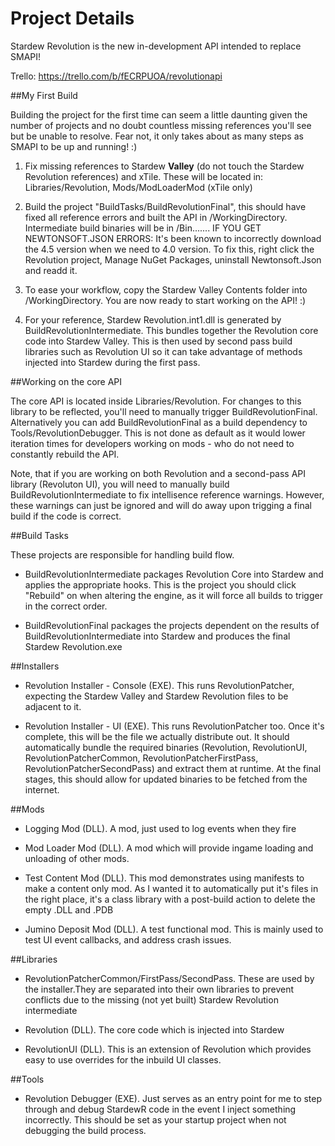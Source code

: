 # Project Details

Stardew Revolution is the new in-development API intended to replace SMAPI!

Trello: https://trello.com/b/fECRPUOA/revolutionapi

##My First Build

Building the project for the first time can seem a little daunting given the number of projects and no doubt countless missing references you'll see but be unable to resolve. Fear not, it only takes about as many steps as SMAPI to be up and running! :)

1) Fix missing references to Stardew **Valley** (do not touch the Stardew Revolution references) and xTile. These will be located in: Libraries/Revolution, Mods/ModLoaderMod (xTile only) 

2) Build the project "BuildTasks/BuildRevolutionFinal", this should have fixed all reference errors and built the API in <RepositoryPath>/WorkingDirectory. Intermediate build binaries will be in <RepositoryPath>/Bin....... IF YOU GET NEWTONSOFT.JSON ERRORS: It's been known to incorrectly download the 4.5 version when we need to 4.0 version. To fix this, right click the Revolution project, Manage NuGet Packages, uninstall Newtonsoft.Json and readd it.

3) To ease your workflow, copy the Stardew Valley Contents folder into <RepositoryPath>/WorkingDirectory. You are now ready to start working on the API! :)

4) For your reference, Stardew Revolution.int1.dll is generated by BuildRevolutionIntermediate. This bundles together the Revolution core code into Stardew Valley. This is then used by second pass build libraries such as Revolution UI so it can take advantage of methods injected into Stardew during the first pass.


##Working on the core API

The core API is located inside Libraries/Revolution. For changes to this library to be reflected, you'll need to manually trigger BuildRevolutionFinal. Alternatively you can add BuildRevolutionFinal as a build dependency to Tools/RevolutionDebugger. This is not done as default as it would lower iteration times for developers working on mods - who do not need to constantly rebuild the API.

Note, that if you are working on both Revolution and a second-pass API library (Revoluton UI), you will need to manually build BuildRevolutionIntermediate to fix intellisence reference warnings. However, these warnings can just be ignored and will do away upon trigging a final build if the code is correct.

##Build Tasks

These projects are responsible for handling build flow. 

- BuildRevolutionIntermediate packages Revolution Core into Stardew and applies the appropriate hooks. This is the project you should click "Rebuild" on when altering the engine, as it will force all builds to trigger in the correct order.

- BuildRevolutionFinal packages the projects dependent on the results of BuildRevolutionIntermediate into Stardew and produces the final Stardew Revolution.exe

##Installers

- Revolution Installer - Console (EXE). This runs RevolutionPatcher, expecting the Stardew Valley and Stardew Revolution files to be adjacent to it. 

- Revolution Installer - UI (EXE). This runs RevolutionPatcher too. Once it's complete, this will be the file we actually distribute out. It should automatically bundle the required binaries (Revolution, RevolutionUI, RevolutionPatcherCommon, RevolutionPatcherFirstPass, RevolutionPatcherSecondPass) and extract them at runtime. At the final stages, this should allow for updated binaries to be fetched from the internet.

##Mods

- Logging Mod (DLL). A mod, just used to log events when they fire

- Mod Loader Mod (DLL). A mod which will provide ingame loading and unloading of other mods.

- Test Content Mod (DLL). This mod demonstrates using manifests to make a content only mod. As I wanted it to automatically put it's files in the right place, it's a class library with a post-build action to delete the empty .DLL and .PDB 

- Jumino Deposit Mod (DLL). A test functional mod. This is mainly used to test UI event callbacks, and address crash issues.

##Libraries

- RevolutionPatcherCommon/FirstPass/SecondPass. These are used by the installer.They are separated into their own libraries to prevent conflicts due to the missing (not yet built) Stardew Revolution intermediate

- Revolution (DLL). The core code which is injected into Stardew

- RevolutionUI (DLL). This is an extension of Revolution which provides easy to use overrides for the inbuild UI classes.

##Tools

- Revolution Debugger (EXE). Just serves as an entry point for me to step through and debug StardewR code in the event I inject something incorrectly. This should be set as your startup project when not debugging the build process.



